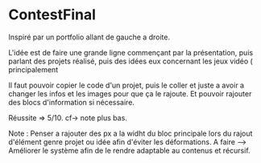 # ContestFinal

Inspiré par un portfolio allant de gauche a droite.

L'idée est de faire une grande ligne commençant par la présentation, puis parlant des projets réalisé, puis des idées eux concernant les jeux vidéo ( principalement 

Il faut pouvoir copier le code d'un projet, puis le coller et juste a avoir a changer les infos et les images pour que ça le rajoute.
Et pouvoir rajouter des blocs d'information si nécessaire.

Réussite => 5/10. cf-> note plus bas.

Note : Penser a rajouter des px a la widht du bloc principale lors du rajout d'élément genre projet ou idée afin d'éviter les déformations.
A faire --> Améliorer le système afin de le rendre adaptable au contenus et récursif.